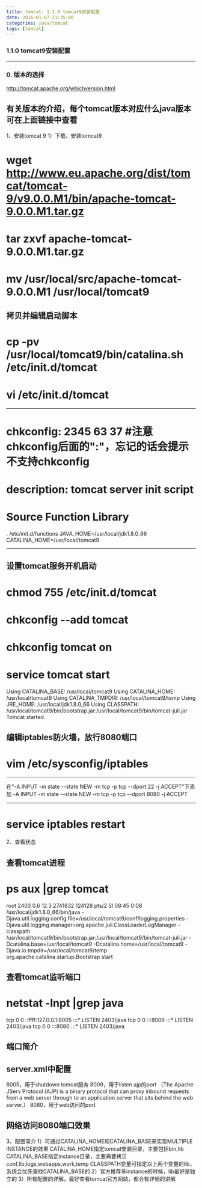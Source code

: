 ```yaml
---
title: tomcat: 1.1.0 tomcat9安装配置
date: 2016-01-07 21:35:00
categories: java/tomcat
tags: [tomcat]
---
```

### 1.1.0 tomcat9安装配置

---

### 0. 版本的选择
http://tomcat.apache.org/whichversion.html
## 有关版本的介绍，每个tomcat版本对应什么java版本可在上面链接中查看1、安装tomcat 9
1）下载、安装tomcat9
# wget http://www.eu.apache.org/dist/tomcat/tomcat-9/v9.0.0.M1/bin/apache-tomcat-9.0.0.M1.tar.gz
# tar zxvf apache-tomcat-9.0.0.M1.tar.gz
# mv /usr/local/src/apache-tomcat-9.0.0.M1 /usr/local/tomcat9

## 拷贝并编辑启动脚本
# cp -pv /usr/local/tomcat9/bin/catalina.sh /etc/init.d/tomcat
# vi /etc/init.d/tomcat
**************************************
# chkconfig: 2345 63 37          #注意chkconfig后面的":"，忘记的话会提示不支持chkconfig
# description: tomcat server init script
# Source Function Library
. /etc/init.d/functions
JAVA_HOME=/usr/local/jdk1.8.0_66
CATALINA_HOME=/usr/local/tomcat9
**************************************

## 设置tomcat服务开机启动
# chmod 755 /etc/init.d/tomcat
# chkconfig --add tomcat
# chkconfig tomcat on
# service tomcat start
Using CATALINA_BASE:   /usr/local/tomcat9
Using CATALINA_HOME:   /usr/local/tomcat9
Using CATALINA_TMPDIR: /usr/local/tomcat9/temp
Using JRE_HOME:        /usr/local/jdk1.8.0_66
Using CLASSPATH:       /usr/local/tomcat9/bin/bootstrap.jar:/usr/local/tomcat9/bin/tomcat-juli.jar
Tomcat started.

## 编辑iptables防火墙，放行8080端口
# vim /etc/sysconfig/iptables
**************************************
在"-A INPUT -m state --state NEW -m tcp -p tcp --dport 22 -j ACCEPT"下添加
-A INPUT -m state --state NEW -m tcp -p tcp --dport 8080 -j ACCEPT
**************************************
# service iptables restart
2、查看状态
## 查看tomcat进程
# ps aux |grep tomcat
root       2403  0.6 12.3 2741832 124128 pts/2  Sl   08:45   0:08 /usr/local/jdk1.8.0_66/bin/java -Djava.util.logging.config.file=/usr/local/tomcat9/conf/logging.properties -Djava.util.logging.manager=org.apache.juli.ClassLoaderLogManager -classpath /usr/local/tomcat9/bin/bootstrap.jar:/usr/local/tomcat9/bin/tomcat-juli.jar -Dcatalina.base=/usr/local/tomcat9 -Dcatalina.home=/usr/local/tomcat9 -Djava.io.tmpdir=/usr/local/tomcat9/temp org.apache.catalina.startup.Bootstrap start

## 查看tomcat监听端口
# netstat -lnpt |grep java
tcp        0      0 ::ffff:127.0.0.1:8005       :::*                        LISTEN      2403/java
tcp        0      0 :::8009                     :::*                        LISTEN      2403/java
tcp        0      0 :::8080                     :::*                        LISTEN      2403/java
## 端口简介
## server.xml中配置
8005，用于shutdown tomcat服务
8009，用于listen ajp的port
（The Apache JServ Protocol (AJP) is a binary protocol that can proxy inbound requests from a web server through to an application server that sits behind the web server.）
8080，用于web访问的port

## 网络访问8080端口效果


3、配置简介
1）可通过CATALINA_HOME和CATALINA_BASE来实现MULTIPLE INSTANCE的效果
CATALINA_HOME指定tomcat安装目录，主要包括bin,lib
CATALINA_BASE指定instance目录，主要需要拷贝conf,lib,logs,webapps,work,temp
CLASSPATH变量可指定以上两个变量的lib，系统会优先查找CATALINA_BASE的
2）官方推荐多instance的时候，lib最好是独立的
3）所有配置的详解，最好查看tomcat官方网站，都会有详细的讲解